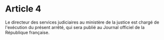 # Article 4

Le directeur des services judiciaires au ministère de la justice est chargé de l'exécution du présent arrêté, qui sera publié au Journal officiel de la République française.
